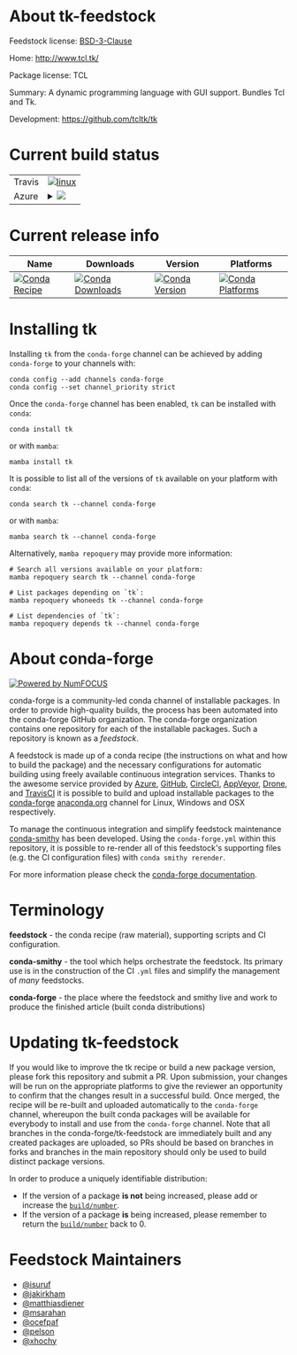 About tk-feedstock
==================

Feedstock license: [BSD-3-Clause](https://github.com/conda-forge/tk-feedstock/blob/main/LICENSE.txt)

Home: http://www.tcl.tk/

Package license: TCL

Summary: A dynamic programming language with GUI support.  Bundles Tcl and Tk.

Development: https://github.com/tcltk/tk

Current build status
====================


<table><tr>
    <td>Travis</td>
    <td>
      <a href="https://app.travis-ci.com/conda-forge/tk-feedstock">
        <img alt="linux" src="https://img.shields.io/travis/com/conda-forge/tk-feedstock/main.svg?label=Linux">
      </a>
    </td>
  </tr>
    
  <tr>
    <td>Azure</td>
    <td>
      <details>
        <summary>
          <a href="https://dev.azure.com/conda-forge/feedstock-builds/_build/latest?definitionId=2081&branchName=main">
            <img src="https://dev.azure.com/conda-forge/feedstock-builds/_apis/build/status/tk-feedstock?branchName=main">
          </a>
        </summary>
        <table>
          <thead><tr><th>Variant</th><th>Status</th></tr></thead>
          <tbody><tr>
              <td>linux_64_tk_variantnoxft</td>
              <td>
                <a href="https://dev.azure.com/conda-forge/feedstock-builds/_build/latest?definitionId=2081&branchName=main">
                  <img src="https://dev.azure.com/conda-forge/feedstock-builds/_apis/build/status/tk-feedstock?branchName=main&jobName=linux&configuration=linux%20linux_64_tk_variantnoxft" alt="variant">
                </a>
              </td>
            </tr><tr>
              <td>linux_64_tk_variantxft</td>
              <td>
                <a href="https://dev.azure.com/conda-forge/feedstock-builds/_build/latest?definitionId=2081&branchName=main">
                  <img src="https://dev.azure.com/conda-forge/feedstock-builds/_apis/build/status/tk-feedstock?branchName=main&jobName=linux&configuration=linux%20linux_64_tk_variantxft" alt="variant">
                </a>
              </td>
            </tr><tr>
              <td>linux_aarch64_tk_variantnoxft</td>
              <td>
                <a href="https://dev.azure.com/conda-forge/feedstock-builds/_build/latest?definitionId=2081&branchName=main">
                  <img src="https://dev.azure.com/conda-forge/feedstock-builds/_apis/build/status/tk-feedstock?branchName=main&jobName=linux&configuration=linux%20linux_aarch64_tk_variantnoxft" alt="variant">
                </a>
              </td>
            </tr><tr>
              <td>linux_aarch64_tk_variantxft</td>
              <td>
                <a href="https://dev.azure.com/conda-forge/feedstock-builds/_build/latest?definitionId=2081&branchName=main">
                  <img src="https://dev.azure.com/conda-forge/feedstock-builds/_apis/build/status/tk-feedstock?branchName=main&jobName=linux&configuration=linux%20linux_aarch64_tk_variantxft" alt="variant">
                </a>
              </td>
            </tr><tr>
              <td>linux_ppc64le_tk_variantnoxft</td>
              <td>
                <a href="https://dev.azure.com/conda-forge/feedstock-builds/_build/latest?definitionId=2081&branchName=main">
                  <img src="https://dev.azure.com/conda-forge/feedstock-builds/_apis/build/status/tk-feedstock?branchName=main&jobName=linux&configuration=linux%20linux_ppc64le_tk_variantnoxft" alt="variant">
                </a>
              </td>
            </tr><tr>
              <td>linux_ppc64le_tk_variantxft</td>
              <td>
                <a href="https://dev.azure.com/conda-forge/feedstock-builds/_build/latest?definitionId=2081&branchName=main">
                  <img src="https://dev.azure.com/conda-forge/feedstock-builds/_apis/build/status/tk-feedstock?branchName=main&jobName=linux&configuration=linux%20linux_ppc64le_tk_variantxft" alt="variant">
                </a>
              </td>
            </tr><tr>
              <td>osx_64</td>
              <td>
                <a href="https://dev.azure.com/conda-forge/feedstock-builds/_build/latest?definitionId=2081&branchName=main">
                  <img src="https://dev.azure.com/conda-forge/feedstock-builds/_apis/build/status/tk-feedstock?branchName=main&jobName=osx&configuration=osx%20osx_64_" alt="variant">
                </a>
              </td>
            </tr><tr>
              <td>osx_arm64</td>
              <td>
                <a href="https://dev.azure.com/conda-forge/feedstock-builds/_build/latest?definitionId=2081&branchName=main">
                  <img src="https://dev.azure.com/conda-forge/feedstock-builds/_apis/build/status/tk-feedstock?branchName=main&jobName=osx&configuration=osx%20osx_arm64_" alt="variant">
                </a>
              </td>
            </tr><tr>
              <td>win_64</td>
              <td>
                <a href="https://dev.azure.com/conda-forge/feedstock-builds/_build/latest?definitionId=2081&branchName=main">
                  <img src="https://dev.azure.com/conda-forge/feedstock-builds/_apis/build/status/tk-feedstock?branchName=main&jobName=win&configuration=win%20win_64_" alt="variant">
                </a>
              </td>
            </tr><tr>
              <td>win_arm64</td>
              <td>
                <a href="https://dev.azure.com/conda-forge/feedstock-builds/_build/latest?definitionId=2081&branchName=main">
                  <img src="https://dev.azure.com/conda-forge/feedstock-builds/_apis/build/status/tk-feedstock?branchName=main&jobName=win&configuration=win%20win_arm64_" alt="variant">
                </a>
              </td>
            </tr>
          </tbody>
        </table>
      </details>
    </td>
  </tr>
</table>

Current release info
====================

| Name | Downloads | Version | Platforms |
| --- | --- | --- | --- |
| [![Conda Recipe](https://img.shields.io/badge/recipe-tk-green.svg)](https://anaconda.org/conda-forge/tk) | [![Conda Downloads](https://img.shields.io/conda/dn/conda-forge/tk.svg)](https://anaconda.org/conda-forge/tk) | [![Conda Version](https://img.shields.io/conda/vn/conda-forge/tk.svg)](https://anaconda.org/conda-forge/tk) | [![Conda Platforms](https://img.shields.io/conda/pn/conda-forge/tk.svg)](https://anaconda.org/conda-forge/tk) |

Installing tk
=============

Installing `tk` from the `conda-forge` channel can be achieved by adding `conda-forge` to your channels with:

```
conda config --add channels conda-forge
conda config --set channel_priority strict
```

Once the `conda-forge` channel has been enabled, `tk` can be installed with `conda`:

```
conda install tk
```

or with `mamba`:

```
mamba install tk
```

It is possible to list all of the versions of `tk` available on your platform with `conda`:

```
conda search tk --channel conda-forge
```

or with `mamba`:

```
mamba search tk --channel conda-forge
```

Alternatively, `mamba repoquery` may provide more information:

```
# Search all versions available on your platform:
mamba repoquery search tk --channel conda-forge

# List packages depending on `tk`:
mamba repoquery whoneeds tk --channel conda-forge

# List dependencies of `tk`:
mamba repoquery depends tk --channel conda-forge
```


About conda-forge
=================

[![Powered by
NumFOCUS](https://img.shields.io/badge/powered%20by-NumFOCUS-orange.svg?style=flat&colorA=E1523D&colorB=007D8A)](https://numfocus.org)

conda-forge is a community-led conda channel of installable packages.
In order to provide high-quality builds, the process has been automated into the
conda-forge GitHub organization. The conda-forge organization contains one repository
for each of the installable packages. Such a repository is known as a *feedstock*.

A feedstock is made up of a conda recipe (the instructions on what and how to build
the package) and the necessary configurations for automatic building using freely
available continuous integration services. Thanks to the awesome service provided by
[Azure](https://azure.microsoft.com/en-us/services/devops/), [GitHub](https://github.com/),
[CircleCI](https://circleci.com/), [AppVeyor](https://www.appveyor.com/),
[Drone](https://cloud.drone.io/welcome), and [TravisCI](https://travis-ci.com/)
it is possible to build and upload installable packages to the
[conda-forge](https://anaconda.org/conda-forge) [anaconda.org](https://anaconda.org/)
channel for Linux, Windows and OSX respectively.

To manage the continuous integration and simplify feedstock maintenance
[conda-smithy](https://github.com/conda-forge/conda-smithy) has been developed.
Using the ``conda-forge.yml`` within this repository, it is possible to re-render all of
this feedstock's supporting files (e.g. the CI configuration files) with ``conda smithy rerender``.

For more information please check the [conda-forge documentation](https://conda-forge.org/docs/).

Terminology
===========

**feedstock** - the conda recipe (raw material), supporting scripts and CI configuration.

**conda-smithy** - the tool which helps orchestrate the feedstock.
                   Its primary use is in the construction of the CI ``.yml`` files
                   and simplify the management of *many* feedstocks.

**conda-forge** - the place where the feedstock and smithy live and work to
                  produce the finished article (built conda distributions)


Updating tk-feedstock
=====================

If you would like to improve the tk recipe or build a new
package version, please fork this repository and submit a PR. Upon submission,
your changes will be run on the appropriate platforms to give the reviewer an
opportunity to confirm that the changes result in a successful build. Once
merged, the recipe will be re-built and uploaded automatically to the
`conda-forge` channel, whereupon the built conda packages will be available for
everybody to install and use from the `conda-forge` channel.
Note that all branches in the conda-forge/tk-feedstock are
immediately built and any created packages are uploaded, so PRs should be based
on branches in forks and branches in the main repository should only be used to
build distinct package versions.

In order to produce a uniquely identifiable distribution:
 * If the version of a package **is not** being increased, please add or increase
   the [``build/number``](https://docs.conda.io/projects/conda-build/en/latest/resources/define-metadata.html#build-number-and-string).
 * If the version of a package **is** being increased, please remember to return
   the [``build/number``](https://docs.conda.io/projects/conda-build/en/latest/resources/define-metadata.html#build-number-and-string)
   back to 0.

Feedstock Maintainers
=====================

* [@isuruf](https://github.com/isuruf/)
* [@jakirkham](https://github.com/jakirkham/)
* [@matthiasdiener](https://github.com/matthiasdiener/)
* [@msarahan](https://github.com/msarahan/)
* [@ocefpaf](https://github.com/ocefpaf/)
* [@pelson](https://github.com/pelson/)
* [@xhochy](https://github.com/xhochy/)

